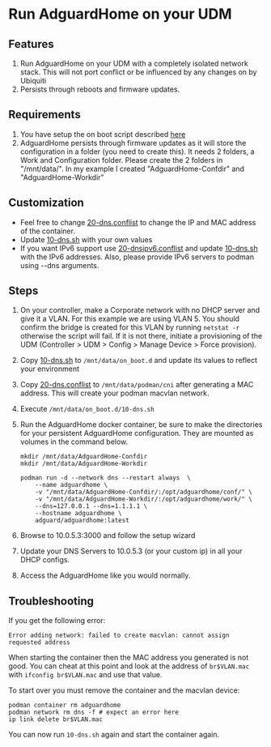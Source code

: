 # Run AdguardHome on your UDM

## Features

1. Run AdguardHome on your UDM with a completely isolated network stack.  This will not port conflict or be influenced by any changes on by Ubiquiti
2. Persists through reboots and firmware updates.

## Requirements

1. You have setup the on boot script described [here](https://github.com/boostchicken/udm-utilities/tree/master/on-boot-script)
1. AdguardHome persists through firmware updates as it will store the configuration in a folder (you need to create this). It needs 2 folders, a Work and Configuration folder. Please create the 2 folders in "/mnt/data/". In my example I created "AdguardHome-Confdir" and "AdguardHome-Workdir"

## Customization

* Feel free to change [20-dns.conflist](../cni-plugins/20-dns.conflist) to change the IP and MAC address of the container.
* Update [10-dns.sh](../dns-common/on_boot.d/10-dns.sh) with your own values
* If you want IPv6 support use [20-dnsipv6.conflist](../cni-plugins/20-dnsipv6.conflist) and update [10-dns.sh](../dns-common/on_boot.d/10-dns.sh) with the IPv6 addresses. Also, please provide IPv6 servers to podman using --dns arguments.

## Steps

1. On your controller, make a Corporate network with no DHCP server and give it a VLAN. For this example we are using VLAN 5.  You should confirm the bridge is created for this VLAN by running `netstat -r` otherwise the script will fail.  If it is not there, initiate a provisioning of the UDM (Controller > UDM > Config > Manage Device > Force provision).
1. Copy [10-dns.sh](../dns-common/on_boot.d/10-dns.sh) to `/mnt/data/on_boot.d` and update its values to reflect your environment
1. Copy [20-dns.conflist](../cni-plugins/20-dns.conflist) to `/mnt/data/podman/cni` after generating a MAC address. This will create your podman macvlan network.
1. Execute `/mnt/data/on_boot.d/10-dns.sh`
1. Run the AdguardHome docker container, be sure to make the directories for your persistent AdguardHome configuration.  They are mounted as volumes in the command below.

    ```shell script
    mkdir /mnt/data/AdguardHome-Confdir
    mkdir /mnt/data/AdguardHome-Workdir
    
    podman run -d --network dns --restart always  \
        --name adguardhome \
        -v "/mnt/data/AdguardHome-Confdir/:/opt/adguardhome/conf/" \
        -v "/mnt/data/AdguardHome-Workdir/:/opt/adguardhome/work/" \
        --dns=127.0.0.1 --dns=1.1.1.1 \
        --hostname adguardhome \
        adguard/adguardhome:latest
    ```

1. Browse to 10.0.5.3:3000 and follow the setup wizard
1. Update your DNS Servers to 10.0.5.3 (or your custom ip) in all your DHCP configs.
1. Access the AdguardHome like you would normally.

## Troubleshooting

If you get the following error:

```
Error adding network: failed to create macvlan: cannot assign requested address
```

When starting the container then the MAC address you generated is not good. You can cheat at this point and look at the address of `br$VLAN.mac` with `ifconfig br$VLAN.mac` and use that value.

To start over you must remove the container and the macvlan device:

```
podman container rm adguardhome
podman network rm dns -f # expect an error here
ip link delete br$VLAN.mac
```

You can now run `10-dns.sh` again and start the container again.
